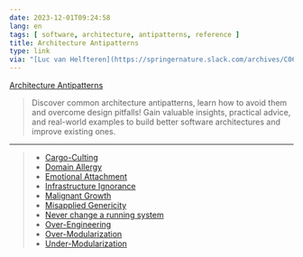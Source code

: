 ```yaml
---
date: 2023-12-01T09:24:58
lang: en
tags: [ software, architecture, antipatterns, reference ]
title: Architecture Antipatterns
type: link
via: "[Luc van Helfteren](https://springernature.slack.com/archives/C066R15GZ4Y/p1701426708895629)"
---
```


[Architecture Antipatterns](https://architecture-antipatterns.tech/)

> Discover common architecture antipatterns, learn how to avoid them and overcome design pitfalls! Gain valuable insights, practical advice, and real-world examples to build better software architectures and improve existing ones.

---

> * [Cargo-Culting](https://architecture-antipatterns.tech/patterns/cargo_culting.html)
> * [Domain Allergy](https://architecture-antipatterns.tech/patterns/domain_allergy.html)
> * [Emotional Attachment](https://architecture-antipatterns.tech/patterns/emotional_misattachment.html)
> * [Infrastructure Ignorance](https://architecture-antipatterns.tech/patterns/infrastructure_ignorance.html)
> * [Malignant Growth](https://architecture-antipatterns.tech/patterns/malignant_growth.html)
> * [Misapplied Genericity](https://architecture-antipatterns.tech/patterns/misapplied_genericity.html)
> * [Never change a running system](https://architecture-antipatterns.tech/patterns/never_change_a_running_system.html)
> * [Over-Engineering](https://architecture-antipatterns.tech/patterns/over_engineering.html)
> * [Over-Modularization](https://architecture-antipatterns.tech/patterns/over_modularization.html)
> * [Under-Modularization](https://architecture-antipatterns.tech/patterns/under_modularization.html)
